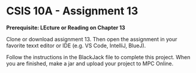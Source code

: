 # CSIS 10A - Assignment 13

__Prerequisite: LEcture or Reading on Chapter 13__

Clone or download assignment 13. Then open the assignment in your favorite texxt editor or IDE (e.g. VS Code, IntelliJ, BlueJ).

Follow the instructions in the BlackJack file to complete this project. When you are finished, make a jar and upload your project to MPC Online.
